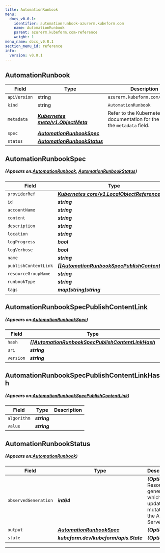 ```yaml
---
title: AutomationRunbook
menu:
  docs_v0.0.1:
    identifier: automationrunbook-azurerm.kubeform.com
    name: AutomationRunbook
    parent: azurerm.kubeform.com-reference
    weight: 1
menu_name: docs_v0.0.1
section_menu_id: reference
info:
  version: v0.0.1
---
```


## AutomationRunbook
| Field | Type | Description |
| ------ | ----- | ----------- |
| `apiVersion` | string | `azurerm.kubeform.com/v1alpha1` |
|    `kind` | string | `AutomationRunbook` |
| `metadata` | ***[Kubernetes meta/v1.ObjectMeta](https://kubernetes.io/docs/reference/generated/kubernetes-api/v1.13/#objectmeta-v1-meta)***|Refer to the Kubernetes API documentation for the fields of the `metadata` field.|
| `spec` | ***[AutomationRunbookSpec](#AutomationRunbookSpec)***||
| `status` | ***[AutomationRunbookStatus](#AutomationRunbookStatus)***||
## AutomationRunbookSpec
##### (Appears on:[AutomationRunbook](#AutomationRunbook), [AutomationRunbookStatus](#AutomationRunbookStatus))
| Field | Type | Description |
| ------ | ----- | ----------- |
| `providerRef` | ***[Kubernetes core/v1.LocalObjectReference](https://kubernetes.io/docs/reference/generated/kubernetes-api/v1.13/#localobjectreference-v1-core)***||
| `id` | ***string***||
| `accountName` | ***string***||
| `content` | ***string***| ***(Optional)*** |
| `description` | ***string***| ***(Optional)*** |
| `location` | ***string***||
| `logProgress` | ***bool***||
| `logVerbose` | ***bool***||
| `name` | ***string***||
| `publishContentLink` | ***[[]AutomationRunbookSpecPublishContentLink](#AutomationRunbookSpecPublishContentLink)***||
| `resourceGroupName` | ***string***||
| `runbookType` | ***string***||
| `tags` | ***map[string]string***| ***(Optional)*** |
## AutomationRunbookSpecPublishContentLink
##### (Appears on:[AutomationRunbookSpec](#AutomationRunbookSpec))
| Field | Type | Description |
| ------ | ----- | ----------- |
| `hash` | ***[[]AutomationRunbookSpecPublishContentLinkHash](#AutomationRunbookSpecPublishContentLinkHash)***| ***(Optional)*** |
| `uri` | ***string***||
| `version` | ***string***| ***(Optional)*** |
## AutomationRunbookSpecPublishContentLinkHash
##### (Appears on:[AutomationRunbookSpecPublishContentLink](#AutomationRunbookSpecPublishContentLink))
| Field | Type | Description |
| ------ | ----- | ----------- |
| `algorithm` | ***string***||
| `value` | ***string***||
## AutomationRunbookStatus
##### (Appears on:[AutomationRunbook](#AutomationRunbook))
| Field | Type | Description |
| ------ | ----- | ----------- |
| `observedGeneration` | ***int64***| ***(Optional)*** Resource generation, which is updated on mutation by the API Server.|
| `output` | ***[AutomationRunbookSpec](#AutomationRunbookSpec)***| ***(Optional)*** |
| `state` | ***kubeform.dev/kubeform/apis.State***| ***(Optional)*** |
---
